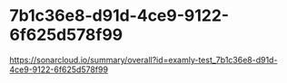 # 7b1c36e8-d91d-4ce9-9122-6f625d578f99
https://sonarcloud.io/summary/overall?id=examly-test_7b1c36e8-d91d-4ce9-9122-6f625d578f99
